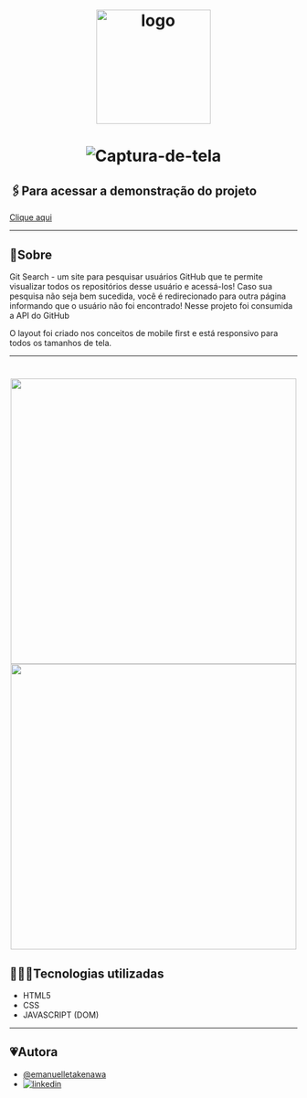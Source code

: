 <h1 align="center">
     <img src="https://i.ibb.co/jRyQDcC/Design-sem-nome-7-removebg-preview-removebg-preview.png" alt="logo" width=200>
</h1>

<h1 align="center">
<img src="https://i.ibb.co/ftWB92s/Captura-de-tela-20230223-174737.png" alt="Captura-de-tela" border="0" />
</h1>


## 🖇️Para acessar a demonstração do projeto

[Clique aqui](https://git-search-rosy.vercel.app/) 


<hr>

## 📜Sobre

Git Search - um site para pesquisar usuários GitHub que te permite visualizar todos os repositórios desse usuário e acessá-los!
Caso sua pesquisa não seja bem sucedida, você é redirecionado para outra página informando que o usuário não foi
encontrado!
Nesse projeto foi consumida a API do GitHub

O layout foi criado nos conceitos de mobile first e está responsivo para todos os tamanhos de tela.
<hr>

<h1 align="center">
<img src="https://i.ibb.co/44V9vdg/Captura-de-tela-20230223-174641.png" width=500> 
<img src="https://i.ibb.co/p36Mmzq/Captura-de-tela-20230223-174431.png" width=500>
</h1>

## 👩🏻‍💻Tecnologias utilizadas
- HTML5
- CSS
- JAVASCRIPT (DOM)

<hr>

## 💗Autora
- [@emanuelletakenawa](https://github.com/emanuelletakenawa)
- [![linkedin](https://img.shields.io/badge/linkedin-0A66C2?style=for-the-badge&logo=linkedin&logoColor=white)](https://www.linkedin.com/in/emanuelle-takenawa-32b6a1257)
